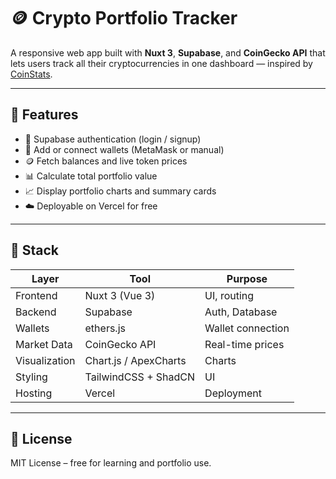 # 🪙 Crypto Portfolio Tracker

A responsive web app built with **Nuxt 3**, **Supabase**, and **CoinGecko API** that lets users track all their cryptocurrencies in one dashboard — inspired by [CoinStats](https://coinstats.app/portfolio/).

---

## 🚀 Features
- 🔐 Supabase authentication (login / signup)
- 💼 Add or connect wallets (MetaMask or manual)
- 🪙 Fetch balances and live token prices
- 📊 Calculate total portfolio value
- 📈 Display portfolio charts and summary cards
- ☁️ Deployable on Vercel for free

---

## 🧱 Stack
| Layer | Tool | Purpose |
|-------|------|----------|
| Frontend | Nuxt 3 (Vue 3) | UI, routing |
| Backend | Supabase | Auth, Database |
| Wallets | ethers.js | Wallet connection |
| Market Data | CoinGecko API | Real-time prices |
| Visualization | Chart.js / ApexCharts | Charts |
| Styling | TailwindCSS + ShadCN | UI |
| Hosting | Vercel | Deployment |

---

## 📄 License
MIT License – free for learning and portfolio use.
